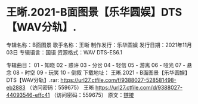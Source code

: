 ﻿# 王晰.2021-B面图景【乐华圆娱】DTS【WAV分轨】.

专辑名称：B面图景
歌手名称：王晰
制作发行：乐华圆娱
发行日期：2021年11月03日
专辑语言：国语
资源格式：WAV DTS-ES6.1

<!-- truncate -->

专辑曲目：
01 - 知晓
02 - 惑许
03 - 分岔
04 - 轻信
05 - 游离
06 - 哑光
07 - 悬念
08 - 时空
09 - 玩笑
10 - 倒叙
下载地址：
王晰.2021 - B面图景【乐华圆娱】DTS【WAV分轨】.rar: https://url27.ctfile.com/f/9388027-528581498-eb2883
（访问密码：559675）
王晰
https://url27.ctfile.com/d/9388027-44093546-effc41
（访问密码：559675）
原文：[链接](https://blog.sina.com.cn/s/blog_1647c7e7601030v6j.html)